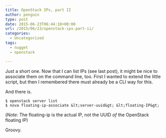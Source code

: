 ```yaml
---
title: OpenStack IPs, part II
author: penguin
type: post
date: 2015-06-23T06:44:10+00:00
url: /2015/06/23/openstack-ips-part-ii/
categories:
  - Uncategorized
tags:
  - nugget
  - openstack

---
```

Just a short one. Now that I can list IPs (see last post), it might be nice to associate them on the command line, too. First I wanted to extend the little script, but then I remembered there must already be a CLI way for this.

And there is.

```
$ openstack server list
$ nova floating-ip-associate &lt;server-uuid&gt; &lt;floating-IP&gt;
```

(_Note:_ The floating-ip is the actual IP, not the UUID _of_ the OpenStack floating IP)

Groovy.